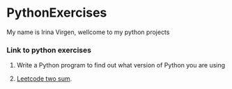 # PythonExercises

My name is Irina Virgen, wellcome to my python projects

### Link to python exercises

1. Write a Python program to find out what version of Python you are using

2. [Leetcode two sum](https://leetcode.com/problems/two-sum/).
